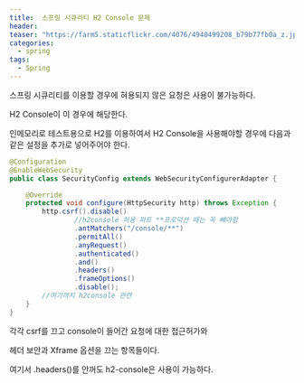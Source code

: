 ```yaml
---
title:  스프링 시큐리티 H2 Console 문제
header:
teaser: "https://farm5.staticflickr.com/4076/4940499208_b79b77fb0a_z.jpg"
categories:
  - spring
tags:
  - Spring
---
```


스프링 시큐리티를 이용할 경우에 혀용되지 않은 요청은 사용이 불가능하다.

H2 Console이 이 경우에 해당한다.

인메모리로 테스트용으로 H2를 이용하여서 H2 Console을 사용해야할 경우에 다음과 같은 설정을 추가로 넣어주어야 한다.

```java
@Configuration
@EnableWebSecurity
public class SecurityConfig extends WebSecurityConfigurerAdapter {

    @Override
    protected void configure(HttpSecurity http) throws Exception {
        http.csrf().disable()
                //h2console 허용 파트 **프로덕션 때는 꼭 뺴야함
                .antMatchers("/console/**")
                .permitAll()
                .anyRequest()
                .authenticated()
                .and()
                .headers()
                .frameOptions()
                .disable();
        //여기까지 h2console 관련
    }
}
```

각각 csrf를 끄고 console이 들어간 요청에 대한 접근허가와

헤더 보안과 Xframe 옵션을 끄는 항목들이다.

여기서 .headers()를 안꺼도 h2-console은 사용이 가능하다. 